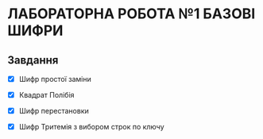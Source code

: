 # ЛАБОРАТОРНА РОБОТА №1 БАЗОВІ ШИФРИ

## Завдання
- [x] Шифр простої заміни
- [x] Квадрат Полібія
- [x] Шифр перестановки
- [x] Шифр Тритемія з вибором строк по ключу

